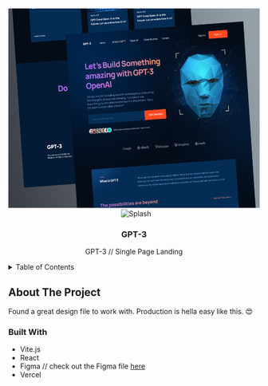 <a name="readme-top"></a>
<!-- PROJECT LOGO -->
<br />
<div align="center">
    <img src="images/gpt-3splash.png" alt="Splash" width="600" height="400">
    &nbsp;
    <img src="images/gpt-3splashmobile.jpg" alt="Splash" width="200" height="400">
</div>
<div align="center">
<h3 align="center">GPT-3</h3>
  <p align="center">
    GPT-3  // Single Page Landing
    <br />
  </p>
</div>



<!-- TABLE OF CONTENTS -->
<details>
  <summary>Table of Contents</summary>
  <ol>
    <li>
      <a href="#about-the-project">About The Project</a>
      <ul>
        <li><a href="#built-with">Built With</a></li>
      </ul>
    </li>
  </ol>
</details>



<!-- ABOUT THE PROJECT -->
## About The Project
Found a great design file to work with. Production is hella easy like this. 😍

### Built With
* Vite.js
* React
* Figma // check out the Figma file <a href="https://www.figma.com/file/b1I1nJ0q76mcKZ23FVbPqm/gpt3?t=Pd5Og9HeVVSGrG9e-1">here</a> 
* Vercel
